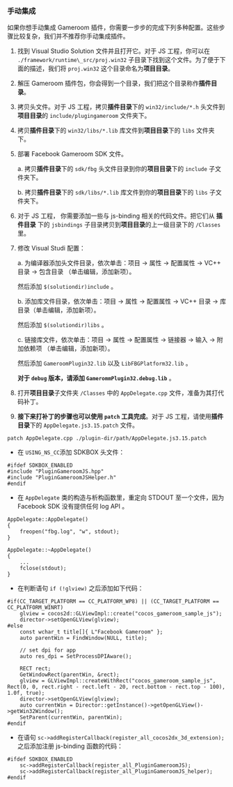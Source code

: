 ### 手动集成

如果你想手动集成 Gameroom 插件，你需要一步步的完成下列多种配置。这些步骤比较复杂，我们并不推荐你手动集成插件。

1.  找到 Visual Studio Solution 文件并且打开它。对于 JS 工程，你可以在 `./framework/runtime\_src/proj.win32` 子目录下找到这个文件。为了便于下面的描述，我们将 `proj.win32` 这个目录命名为**项目目录**。

2.  解压 Gameroom 插件包，你会得到一个目录，我们把这个目录称作**插件目录**。

3.  拷贝头文件。对于 JS 工程，拷贝**插件目录**下的 `win32/include/*.h` 头文件到**项目目录**的 `include/plugingameroom` 文件夹下。 

4.  拷贝**插件目录**下的 `win32/libs/*.lib` 库文件到**项目目录**下的 `libs` 文件夹下。 

5.  部署 Facebook Gameroom SDK 文件。

    a.   拷贝**插件目录**下的 `sdk/fbg` 头文件目录到你的**项目目录**下的 `include` 子文件夹下。  

    b.  拷贝**插件目录**下的 `sdk/libs/*.lib` 库文件到你的**项目目录**下的 `libs` 子文件夹下。

6.  对于 JS 工程， 你需要添加一些与 js-binding 相关的代码文件。把它们从 **插件目录** 下的 `jsbindings` 子目录拷贝到**项目目录**的上一级目录下的 `/Classes` 里。

7.  修改 Visual Studi 配置：

    a.  为编译器添加头文件目录，依次单击：项目 -> 属性 -> 配置属性 -> VC++ 目录 -> 包含目录 （单击编辑，添加新项）。

    然后添加 `$(solutiondir)include` 。

    b.  添加库文件目录，依次单击：项目 -> 属性 -> 配置属性 -> VC++ 目录 -> 库目录（单击编辑，添加新项）。

    然后添加 `$(solutiondir)libs` 。

    c.  链接库文件，依次单击：项目 -> 属性 -> 配置属性 -> 链接器 -> 输入 -> 附加依赖项 （单击编辑，添加新项）。

    然后添加 `GameroomPlugin32.lib` 以及 `LibFBGPlatform32.lib` 。

    **对于 `debug` 版本，请添加 `GamerommPlugin32.debug.lib`** 。

8.  打开**项目目录**子文件夹 `/Classes` 中的 `AppDelegate.cpp` 文件，准备为其打代码补丁。

9.  **接下来打补丁的步骤也可以使用 `patch` 工具完成**。对于 JS 工程，请使用**插件目录**下的 `AppDelegate.js3.15.patch` 文件。

```
patch AppDelegate.cpp ./plugin-dir/path/AppDelegate.js3.15.patch
```

-   在 `USING_NS_CC`添加 SDKBOX 头文件：

```
#ifdef SDKBOX_ENABLED
#include "PluginGameroomJS.hpp"
#include "PluginGameroomJSHelper.h"
#endif
```

-   在 `AppDelegate` 类的构造与析构函数里，重定向 STDOUT 至一个文件，因为 Facebook SDK 没有提供任何 log API 。   

```
AppDelegate::AppDelegate()
{
    freopen("fbg.log", "w", stdout);
}

AppDelegate::~AppDelegate()
{
    ...
    fclose(stdout);
}
```

-   在判断语句 `if (!glview)` 之后添加如下代码：

```
#if(CC_TARGET_PLATFORM == CC_PLATFORM_WP8) || (CC_TARGET_PLATFORM == CC_PLATFORM_WINRT)
    glview = cocos2d::GLViewImpl::create("cocos_gameroom_sample_js");
    director->setOpenGLView(glview);
#else
    const wchar_t title[]{ L"Facebook Gameroom" };
    auto parentWin = FindWindow(NULL, title);

    // set dpi for app
    auto res_dpi = SetProcessDPIAware();

    RECT rect;
    GetWindowRect(parentWin, &rect);
    glview = GLViewImpl::createWithRect("cocos_gameroom_sample_js", Rect(0, 0, rect.right - rect.left - 20, rect.bottom - rect.top - 100), 1.0f, true);
    director->setOpenGLView(glview);
    auto currentWin = Director::getInstance()->getOpenGLView()->getWin32Window();
    SetParent(currentWin, parentWin);
#endif
```

-   在语句 `sc->addRegisterCallback(register_all_cocos2dx_3d_extension);` 之后添加注册 js-binding 函数的代码：

```
#ifdef SDKBOX_ENABLED
    sc->addRegisterCallback(register_all_PluginGameroomJS);
    sc->addRegisterCallback(register_all_PluginGameroomJS_helper);
#endif
```
